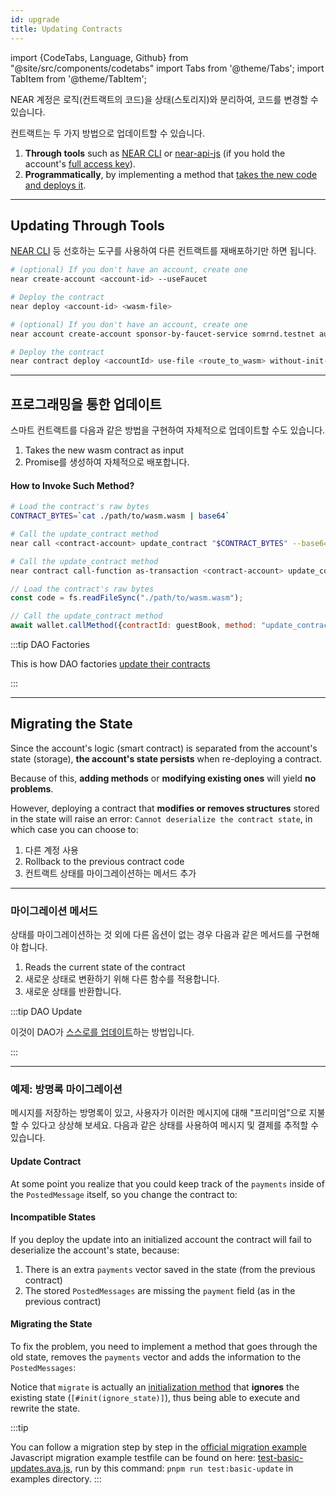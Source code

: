 ```yaml
---
id: upgrade
title: Updating Contracts
---
```


import {CodeTabs, Language, Github} from "@site/src/components/codetabs"
import Tabs from '@theme/Tabs';
import TabItem from '@theme/TabItem';

NEAR 계정은 로직(컨트랙트의 코드)을 상태(스토리지)와 분리하여, 코드를 변경할 수 있습니다.

컨트랙트는 두 가지 방법으로 업데이트할 수 있습니다.

1. **Through tools** such as [NEAR CLI](../../../4.tools/cli.md) or [near-api-js](../../../4.tools/near-api-js/quick-reference.md) (if you hold the account's [full access key](../../../1.concepts/protocol/access-keys.md)).
2. **Programmatically**, by implementing a method that [takes the new code and deploys it](#programmatic-update).

---

## Updating Through Tools

[NEAR CLI](../../../4.tools/cli.md) 등 선호하는 도구를 사용하여 다른 컨트랙트를 재배포하기만 하면 됩니다.

<Tabs className="language-tabs" groupId="code-tabs">
  <TabItem value="near-cli">

```bash
# (optional) If you don't have an account, create one
near create-account <account-id> --useFaucet

# Deploy the contract
near deploy <account-id> <wasm-file>
```

</TabItem>

<TabItem value="near-cli-rs">

```bash
# (optional) If you don't have an account, create one
near account create-account sponsor-by-faucet-service somrnd.testnet autogenerate-new-keypair save-to-keychain network-config testnet create

# Deploy the contract
near contract deploy <accountId> use-file <route_to_wasm> without-init-call network-config testnet sign-with-keychain send
```

</TabItem>

</Tabs>

---

## 프로그래밍을 통한 업데이트

스마트 컨트랙트를 다음과 같은 방법을 구현하여 자체적으로 업데이트할 수도 있습니다.

1. Takes the new wasm contract as input
2. Promise를 생성하여 자체적으로 배포합니다.

<CodeTabs>
  <Language value="rust" language="rust">
    <Github fname="update.rs"
        url="https://github.com/near-examples/update-migrate-rust/blob/main/self-updates/base/src/update.rs"
        start="10" end="31" />

</Language>

</CodeTabs>

#### How to Invoke Such Method?

<Tabs className="language-tabs" groupId="code-tabs">
  <TabItem value="near-cli">

```bash
# Load the contract's raw bytes
CONTRACT_BYTES=`cat ./path/to/wasm.wasm | base64`

# Call the update_contract method
near call <contract-account> update_contract "$CONTRACT_BYTES" --base64 --accountId <manager-account> --gas 300000000000000
```

</TabItem>

<TabItem value="near-cli-rs">

```bash
# Call the update_contract method
near contract call-function as-transaction <contract-account> update_contract file-args </path/to/wasm.wasm> prepaid-gas '300.0 Tgas' attached-deposit '0 NEAR' sign-as <manager-account> network-config testnet sign-with-keychain send
```

</TabItem>

<TabItem value="js" label="🌐 JavaScript">

```js
// Load the contract's raw bytes
const code = fs.readFileSync("./path/to/wasm.wasm");

// Call the update_contract method
await wallet.callMethod({contractId: guestBook, method: "update_contract", args: code, gas: "300000000000000"});
```

</TabItem>

</Tabs>

:::tip DAO Factories

This is how DAO factories [update their contracts](https://github.com/near-daos/sputnik-dao-contract/blob/main/sputnikdao-factory2/src/factory_manager.rs#L60)

:::

---

## Migrating the State

Since the account's logic (smart contract) is separated from the account's state (storage), **the account's state persists** when re-deploying a contract.

Because of this, **adding methods** or **modifying existing ones** will yield **no problems**.

However, deploying a contract that **modifies or removes structures**  stored in the state will raise an error: `Cannot deserialize the contract state`, in which case you can choose to:

1. 다른 계정 사용
2. Rollback to the previous contract code
3. 컨트랙트 상태를 마이그레이션하는 메서드 추가

<hr className="subsection" />

### 마이그레이션 메서드

상태를 마이그레이션하는 것 외에 다른 옵션이 없는 경우 다음과 같은 메서드를 구현해야 합니다.

1. Reads the current state of the contract
2. 새로운 상태로 변환하기 위해 다른 함수를 적용합니다.
3. 새로운 상태를 반환합니다.

:::tip DAO Update

이것이 DAO가 [스스로를 업데이트](https://github.com/near-daos/sputnik-dao-contract/blob/main/sputnikdao2/src/upgrade.rs#L59)하는 방법입니다.

:::

<hr className="subsection" />

### 예제: 방명록 마이그레이션

메시지를 저장하는 방명록이 있고, 사용자가 이러한 메시지에 대해 "프리미엄"으로 지불할 수 있다고 상상해 보세요. 다음과 같은 상태를 사용하여 메시지 및 결제를 추적할 수 있습니다.

<CodeTabs>
  <Language value="js" language="js">
    <Github fname="index.js"
          url="https://github.com/near/near-sdk-js/blob/develop/examples/src/basic-updates-base.js"
          start="16" end="37" /></Language>

  <Language value="rust" language="rust">
    <Github fname="lib.rs"
        url="https://github.com/near-examples/update-migrate-rust/blob/main/basic-updates/base/src/lib.rs"
        start="10" end="21" />

</Language>

</CodeTabs>

#### Update Contract

At some point you realize that you could keep track of the `payments` inside of the `PostedMessage` itself,
so you change the contract to:

<CodeTabs>
  <Language value="js" language="js">
    <Github fname="index.js"
          url="https://github.com/near/near-sdk-js/blob/develop/examples/src/basic-updates-update.js"
          start="23" end="45" /></Language>

  <Language value="rust" language="rust">
    <Github fname="lib.rs"
        url="https://github.com/near-examples/update-migrate-rust/blob/main/basic-updates/update/src/lib.rs"
        start="12" end="23" />

</Language>

</CodeTabs>

#### Incompatible States

If you deploy the update into an initialized account the contract will fail to deserialize the account's state,
because:

1. There is an extra `payments` vector saved in the state (from the previous contract)
2. The stored `PostedMessages` are missing the `payment` field (as in the previous contract)

#### Migrating the State

To fix the problem, you need to implement a method that goes through the old state, removes the `payments` vector and
adds the information to the `PostedMessages`:

<CodeTabs>
  <Language value="js" language="js">
    <Github fname="index.js"
          url="https://github.com/near/near-sdk-js/blob/develop/examples/src/basic-updates-update.js"
          start="7" end="70" /></Language>

  <Language value="rust" language="rust">
    <Github fname="lib.rs"
        url="https://github.com/near-examples/update-migrate-rust/blob/main/basic-updates/update/src/migrate.rs"
        start="3" end="46" />

</Language>

</CodeTabs>

Notice that `migrate` is actually an [initialization method](../anatomy/anatomy.md#initialization-method) that **ignores** the existing state (`[#init(ignore_state)]`), thus being able to execute and rewrite the state.

:::tip

You can follow a migration step by step in the [official migration example](https://github.com/near-examples/update-migrate-rust/tree/main/basic-updates/base)\
Javascript migration example testfile can be found on here: [test-basic-updates.ava.js](https://github.com/near/near-sdk-js/blob/develop/examples/__tests__/test-basic-updates.ava.js), run by this command: `pnpm run test:basic-update` in examples directory.
:::
